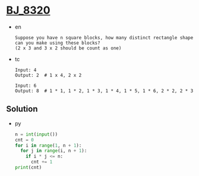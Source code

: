 # [BJ_8320](https://acmicpc.net/problem/8320)

* en

  ```en
  Suppose you have n square blocks, how many distinct rectangle shape can you make using these blocks?
  (2 x 3 and 3 x 2 should be count as one)
  ```

* tc

  ```tc
  Input: 4
  Output: 2  # 1 x 4, 2 x 2

  Input: 6
  Output: 8  # 1 * 1, 1 * 2, 1 * 3, 1 * 4, 1 * 5, 1 * 6, 2 * 2, 2 * 3
  ```

## Solution

* py

  ```py
  n = int(input())
  cnt = 0
  for i in range(1, n + 1):
    for j in range(i, n + 1):
      if i * j <= n:
        cnt += 1
  print(cnt)
  ```
